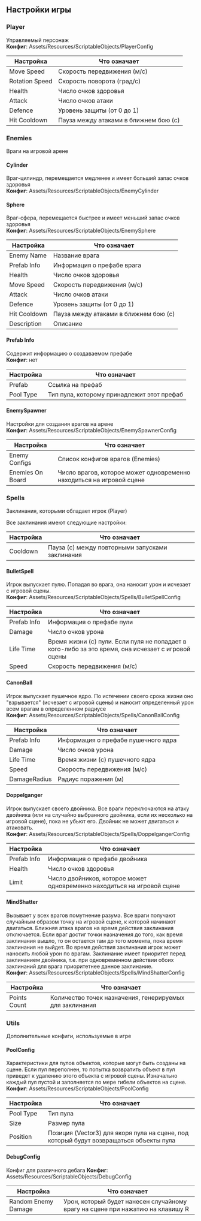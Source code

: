 ﻿## Настройки игры
### Player
Управляемый персонаж<br>
**Конфиг**: Assets/Resources/ScriptableObjects/PlayerConfig

| Настройка                           | Что означает                          |
|-------------------------------------|---------------------------------------|
| Move Speed                          | Скорость передвижения (м/c)           |
| Rotation Speed                      | Скорость поворота (град/c)            |
| Health                              | Число очков здоровья                  |
| Attack                              | Число очков атаки                     |
| Defence                             | Уровень защиты (от 0 до 1)            |
| Hit Cooldown                        | Пауза между атаками в ближнем бою (с) |

### Enemies
Враги на игровой арене

#### Cylinder
Враг-цилиндр, перемещается медленее и имеет больший запас очков здоровья<br>
**Конфиг**: Assets/Resources/ScriptableObjects/EnemyCylinder

#### Sphere
Враг-сфера, перемещается быстрее и имеет меньший запас очков здоровья<br>
**Конфиг**: Assets/Resources/ScriptableObjects/EnemySphere

| Настройка                           | Что означает                          |
|-------------------------------------|---------------------------------------|
| Enemy Name                          | Название врага                        |
| Prefab Info                         | Информация о префабе врага            |
| Health                              | Число очков здоровья                  |
| Move Speed                          | Скорость передвижения (м/c)           |
| Attack                              | Число очков атаки                     |
| Defence                             | Уровень защиты (от 0 до 1)            |
| Hit Cooldown                        | Пауза между атаками в ближнем бою (с) |
| Description                         | Описание                              |

#### Prefab Info
Содержит информацию о создаваемом префабе<br>
**Конфиг**: нет

| Настройка | Что означает                               |
|-----------|--------------------------------------------|
| Prefab    | Ссылка на префаб                           |
| Pool Type | Тип пула, которому принадлежит этот префаб |

#### EnemySpawner
Настройки для создания врагов на арене<br>
**Конфиг**: Assets/Resources/ScriptableObjects/EnemySpawnerConfig

| Настройка        | Что означает                                                         |
|------------------|----------------------------------------------------------------------|
| Enemy Configs    | Список конфигов врагов (Enemies)                                     |
| Enemies On Board | Число врагов, которое может одновременно находиться на игровой сцене |

### Spells
Заклинания, которыми обладает игрок (Player)

Все заклинания имеют следующие настройки:

| Настройка | Что означает                                    |
|-----------|-------------------------------------------------|
| Cooldown  | Пауза (с) между повторными запусками заклинания |

#### BulletSpell
Игрок выпускает пулю. Попадая во врага, она наносит урон и исчезает с игровой сцены.<br>
**Конфиг**: Assets/Resources/ScriptableObjects/Spells/BulletSpellConfig

| Настройка   | Что означает                                                                                       |
|-------------|----------------------------------------------------------------------------------------------------|
| Prefab Info | Информация о префабе пули                                                                          |
| Damage      | Число очков урона                                                                                  |
| Life Time   | Время жизни (с) пули. Если пуля не попадает в кого-либо за это время, она исчезает с игровой сцены | 
| Speed       | Скорость передвижения (м/с)                                                                        |

#### CanonBall
Игрок выпускает пушечное ядро. По истечении своего срока жизни оно "взрывается" (исчезает с игровой сцены) и наносит определенный урон всем врагам в определенном радиусе<br>
**Конфиг**: Assets/Resources/ScriptableObjects/Spells/CanonBallConfig

| Настройка    | Что означает                        |
|--------------|-------------------------------------|
| Prefab Info  | Информация о префабе пушечного ядра |
| Damage       | Число очков урона                   |
| Life Time    | Время жизни (с) пушечного ядра      | 
| Speed        | Скорость передвижения (м/с)         |
| DamageRadius | Радиус поражения (м)                |

#### Doppelganger
Игрок выпускает своего двойника. Все враги переключаются на атаку двойника (или на случайно выбранного двойника, если их несколько на игровой сцене), пока не убьют его. Двойник не может двигаться и атаковать.<br>
**Конфиг**: Assets/Resources/ScriptableObjects/Spells/DoppelgangerConfig

| Настройка    | Что означает                                                            |
|--------------|-------------------------------------------------------------------------|
| Prefab Info  | Информация о префабе двойника                                           |
| Health       | Число очков здоровья                                                    |
| Limit        | Число двойников, которое может одновременно находиться на игровой сцене | 

#### MindShatter
Вызывает у всех врагов помутнение разума. Все враги получают случайным образом точку на игровой сцене, к которой начинают двигаться. Ближняя атака врагов на время действия заклинания отключается.
Если враг достиг точки назначения до того, как время заклинания вышло, то он остается там до того момента, пока время заклинания не выйдет.
Во время действия заклинания игрок может наносить любой урон по врагам. Заклинание имеет приоритет перед заклинанием двойника, т.е. при одновременном действии обоих заклинаний для врага приоритетнее данное заклинание.<br>
**Конфиг**: Assets/Resources/ScriptableObjects/Spells/MindShatterConfig

| Настройка    | Что означает                                             |
|--------------|----------------------------------------------------------|
| Points Count | Количество точек назначения, генерируемых для заклинания |

### Utils
Дополнительные конфиги, используемые в игре

#### PoolConfig
Характеристики для пулов объектов, которые могут быть созданы на сцене. Если пул переполнен, то попытка возвратить объект в пул приведет к удалению этого объекта с игровой сцены. Изначально каждый пул пустой и заполняется по мере гибели объектов на сцене.<br>
**Конфиг**: Assets/Resources/ScriptableObjects/PoolConfig

| Настройка | Что означает                                                                           |
|-----------|----------------------------------------------------------------------------------------|
| Pool Type | Тип пула                                                                               |
| Size      | Размер пула                                                                            |
| Position  | Позиция (Vector3) для якоря пула на сцене, под который будут возвращаться объекты пула |

#### DebugConfig
Конфиг для различного дебага
**Конфиг**: Assets/Resources/ScriptableObjects/DebugConfig

| Настройка           | Что означает                                                                   |
|---------------------|--------------------------------------------------------------------------------|
| Random Enemy Damage | Урон, который будет нанесен случайному врагу на сцене при нажатию на клавишу R |